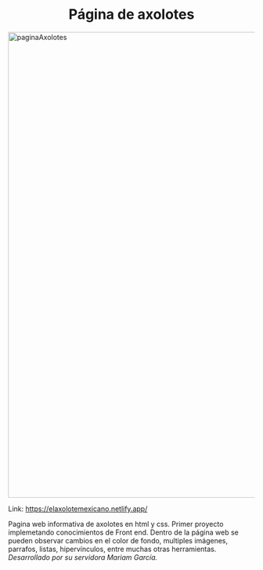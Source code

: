 <h1 align="center"> Página de axolotes </h1>
<img width="949" alt="paginaAxolotes" src="https://github.com/Mariam-GC/pagina-axolotes/assets/121530920/c80928f6-63ad-4862-a14b-19c26975f92f">

Link: https://elaxolotemexicano.netlify.app/

Pagina web informativa de axolotes en html y css.
Primer proyecto implemetando conocimientos de Front end.
Dentro de la página web se pueden observar cambios en el color de fondo, multiples imágenes, parrafos, listas, hipervínculos, entre muchas otras herramientas.
*Desarrollado por su servidora Mariam García.*
